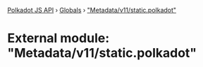 [Polkadot JS API](../README.md) › [Globals](../globals.md) › ["Metadata/v11/static.polkadot"](_metadata_v11_static_polkadot_.md)

# External module: "Metadata/v11/static.polkadot"


